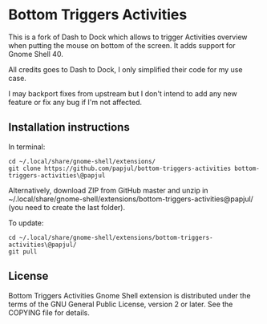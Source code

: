 # Bottom Triggers Activities
This is a fork of Dash to Dock which allows to trigger Activities overview when putting the mouse on bottom of the screen.
It adds support for Gnome Shell 40.

All credits goes to Dash to Dock, I only simplified their code for my use case.

I may backport fixes from upstream but I don't intend to add any new feature or fix any bug if I'm not affected.


## Installation instructions
In terminal:
```
cd ~/.local/share/gnome-shell/extensions/
git clone https://github.com/papjul/bottom-triggers-activities bottom-triggers-activities\@papjul
```

Alternatively, download ZIP from GitHub master and unzip in ~/.local/share/gnome-shell/extensions/bottom-triggers-activities@papjul/ (you need to create the last folder).

To update:
```
cd ~/.local/share/gnome-shell/extensions/bottom-triggers-activities\@papjul/
git pull
```

## License
Bottom Triggers Activities Gnome Shell extension is distributed under the terms of the GNU General Public License,
version 2 or later. See the COPYING file for details.
